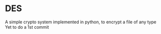 # DES
A simple crypto system implemented in python, to encrypt a file of any type
Yet to do a 1st commit

